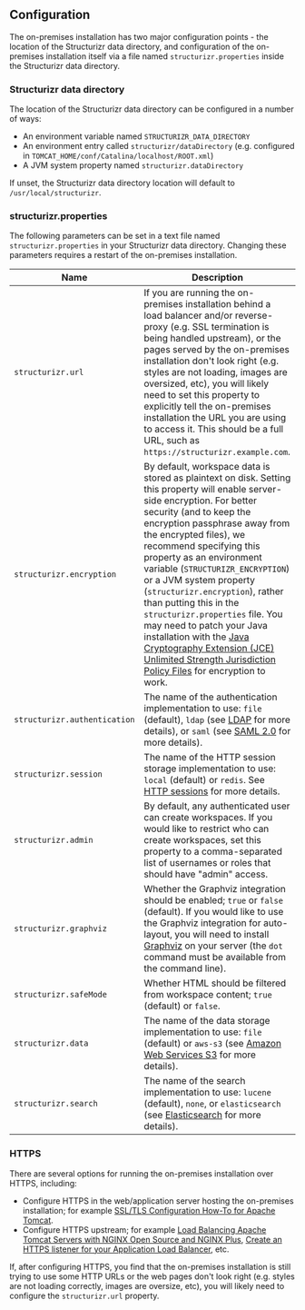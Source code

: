 ## Configuration

The on-premises installation has two major configuration points - the location of the Structurizr data directory,
and configuration of the on-premises installation itself via a file named `structurizr.properties` inside the Structurizr data directory.

### Structurizr data directory

The location of the Structurizr data directory can be configured in a number of ways:

- An environment variable named `STRUCTURIZR_DATA_DIRECTORY`
- An environment entry called `structurizr/dataDirectory` (e.g. configured in `TOMCAT_HOME/conf/Catalina/localhost/ROOT.xml`)
- A JVM system property named `structurizr.dataDirectory`

If unset, the Structurizr data directory location will default to `/usr/local/structurizr`.

### structurizr.properties

The following parameters can be set in a text file named `structurizr.properties` in your Structurizr data directory.
Changing these parameters requires a restart of the on-premises installation.

| Name        | Description |
| ----------- | ----------- |
| `structurizr.url`      | If you are running the on-premises installation behind a load balancer and/or reverse-proxy (e.g. SSL termination is being handled upstream), or the pages served by the on-premises installation don't look right (e.g. styles are not loading, images are oversized, etc), you will likely need to set this property to explicitly tell the on-premises installation the URL you are using to access it. This should be a full URL, such as `https://structurizr.example.com`.       |
| `structurizr.encryption` | By default, workspace data is stored as plaintext on disk. Setting this property will enable server-side encryption. For better security (and to keep the encryption passphrase away from the encrypted files), we recommend specifying this property as an environment variable (`STRUCTURIZR_ENCRYPTION`) or a JVM system property (`structurizr.encryption`), rather than putting this in the `structurizr.properties` file. You may need to patch your Java installation with the [Java Cryptography Extension (JCE) Unlimited Strength Jurisdiction Policy Files](https://www.oracle.com/technetwork/java/javase/downloads/jce8-download-2133166.html) for encryption to work. |
| `structurizr.authentication` | The name of the authentication implementation to use: `file` (default), `ldap` (see [LDAP](04-authentication.md#ldap) for more details), or `saml` (see [SAML 2.0](04-authentication.md#saml-20) for more details). |
| `structurizr.session` | The name of the HTTP session storage implementation to use: `local` (default) or `redis`. See [HTTP sessions](06-http-sessions.md) for more details. |
| `structurizr.admin` | By default, any authenticated user can create workspaces. If you would like to restrict who can create workspaces, set this property to a comma-separated list of usernames or roles that should have "admin" access. |
| `structurizr.graphviz` | Whether the Graphviz integration should be enabled; `true` or `false` (default). If you would like to use the Graphviz integration for auto-layout, you will need to install [Graphviz](https://www.graphviz.org/download/) on your server (the `dot` command must be available from the command line). |
| `structurizr.safeMode` | Whether HTML should be filtered from workspace content; `true` (default) or `false`. |
| `structurizr.data` | The name of the data storage implementation to use: `file` (default) or `aws-s3` (see [Amazon Web Services S3](06-data-storage#amazon-web-services-s3) for more details). |
| `structurizr.search` | The name of the search implementation to use: `lucene` (default), `none`, or `elasticsearch` (see [Elasticsearch](06-data-storage#elasticsearch) for more details). |

### HTTPS

There are several options for running the on-premises installation over HTTPS, including:

- Configure HTTPS in the web/application server hosting the on-premises installation; for example [SSL/TLS Configuration How-To for Apache Tomcat](https://tomcat.apache.org/tomcat-9.0-doc/ssl-howto.html).
- Configure HTTPS upstream; for example [Load Balancing Apache Tomcat Servers with NGINX Open Source and NGINX Plus](https://docs.nginx.com/nginx/deployment-guides/load-balance-third-party/apache-tomcat/), [Create an HTTPS listener for your Application Load Balancer](https://docs.aws.amazon.com/elasticloadbalancing/latest/application/create-https-listener.html), etc.

If, after configuring HTTPS, you find that the on-premises installation is still trying to use some HTTP URLs
or the web pages don't look right (e.g. styles are not loading correctly, images are oversize, etc),
you will likely need to configure the `structurizr.url` property.